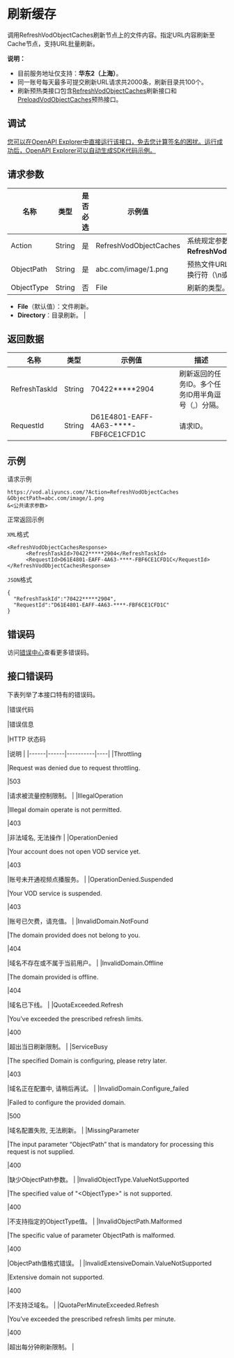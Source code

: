 # 刷新缓存

调用RefreshVodObjectCaches刷新节点上的文件内容。指定URL内容刷新至Cache节点，支持URL批量刷新。

**说明：**

-   目前服务地址仅支持：**华东2（上海）**。
-   同一账号每天最多可提交刷新URL请求共2000条，刷新目录共100个。
-   刷新预热类接口包含[RefreshVodObjectCaches](~~69215~~)刷新接口和[PreloadVodObjectCaches](~~69211~~)预热接口。

## 调试

[您可以在OpenAPI Explorer中直接运行该接口，免去您计算签名的困扰。运行成功后，OpenAPI Explorer可以自动生成SDK代码示例。](https://api.aliyun.com/#product=vod&api=RefreshVodObjectCaches&type=RPC&version=2017-03-21)

## 请求参数

|名称|类型|是否必选|示例值|描述|
|--|--|----|---|--|
|Action|String|是|RefreshVodObjectCaches|系统规定参数。取值：**RefreshVodObjectCaches**。 |
|ObjectPath|String|是|abc.com/image/1.png|预热文件URL。多个URL使用换行符（\\n或\\r\\n）分隔。 |
|ObjectType|String|否|File|刷新的类型。取值：

 -   **File**（默认值）：文件刷新。
-   **Directory**：目录刷新。 |

## 返回数据

|名称|类型|示例值|描述|
|--|--|---|--|
|RefreshTaskId|String|70422\*\*\*\*\*2904|刷新返回的任务ID。多个任务ID用半角逗号（,）分隔。 |
|RequestId|String|D61E4801-EAFF-4A63-\*\*\*\*-FBF6CE1CFD1C|请求ID。 |

## 示例

请求示例

```
https://vod.aliyuncs.com/?Action=RefreshVodObjectCaches
&ObjectPath=abc.com/image/1.png
&<公共请求参数>
```

正常返回示例

`XML`格式

```
<RefreshVodObjectCachesResponse>
      <RefreshTaskId>70422*****2904</RefreshTaskId>
      <RequestId>D61E4801-EAFF-4A63-****-FBF6CE1CFD1C</RequestId>
</RefreshVodObjectCachesResponse>
```

`JSON`格式

```
{
  "RefreshTaskId":"70422*****2904",
  "RequestId":"D61E4801-EAFF-4A63-****-FBF6CE1CFD1C"
}
```

## 错误码

访问[错误中心](https://error-center.alibabacloud.com/status/product/vod)查看更多错误码。

## 接口错误码

下表列举了本接口特有的错误码。

|错误代码

|错误信息

|HTTP 状态码

|说明 |
|------|------|----------|----|
|Throttling

|Request was denied due to request throttling.

|503

|请求被流量控制限制。 |
|IllegalOperation

|Illegal domain operate is not permitted.

|403

|非法域名, 无法操作 |
|OperationDenied

|Your account does not open VOD service yet.

|403

|账号未开通视频点播服务。 |
|OperationDenied.Suspended

|Your VOD service is suspended.

|403

|账号已欠费，请充值。 |
|InvalidDomain.NotFound

|The domain provided does not belong to you.

|404

|域名不存在或不属于当前用户。 |
|InvalidDomain.Offline

|The domain provided is offline.

|404

|域名已下线。 |
|QuotaExceeded.Refresh

|You’ve exceeded the prescribed refresh limits.

|400

|超出当日刷新限制。 |
|ServiceBusy

|The specified Domain is configuring, please retry later.

|403

|域名正在配置中, 请稍后再试。 |
|InvalidDomain.Configure\_failed

|Failed to configure the provided domain.

|500

|域名配置失败, 无法刷新。 |
|MissingParameter

|The input parameter “ObjectPath” that is mandatory for processing this request is not supplied.

|400

|缺少ObjectPath参数。 |
|InvalidObjectType.ValueNotSupported

|The specified value of "<ObjectType\>" is not supported.

|400

|不支持指定的ObjectType值。 |
|InvalidObjectPath.Malformed

|The specific value of parameter ObjectPath is malformed.

|400

|ObjectPath值格式错误。 |
|InvalidExtensiveDomain.ValueNotSupported

|Extensive domain not supported.

|400

|不支持泛域名。 |
|QuotaPerMinuteExceeded.Refresh

|You’ve exceeded the prescribed refresh limits per minute.

|400

|超出每分钟刷新限制。 |

